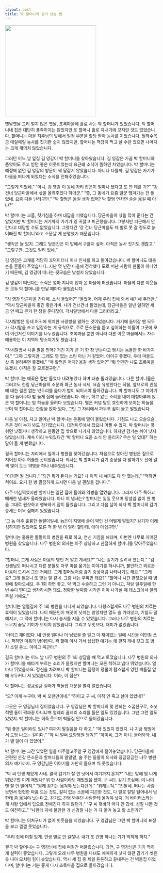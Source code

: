 ```yaml
---
layout: post
title: 박 할머니의 감기 낫는 법
---
```


<img src="{{ site.baseurl }}/thumbnails/daangn.jpeg" width="300" />

옛날옛날 그리 멀지 않은 옛날, 초록마을에 홀로 사는 박 할머니가 있었습니다. 박 할머니네 집은 대단히 풍족하지는 않았지만 또 할머니 홀로 지내기에 모자란 것도 없었습니다. 할머니는 마을 지주님의 밭에서 일정 부분을 할당 받아 농사를 지었습니다. 월화수목금 매일매일 농사를 짓기란 쉽지 않았지만, 할머니는 적당히 먹고 살 수만 있으면 나머지는 크게 개의치 않았습니다.

그러던 어느 날 옆집 김 영감이 박 할머니를 찾아왔습니다. 김 영감은 가끔 박 할머니와 품앗이도 주고 받던 좋은 이웃이었는데 요근래 소식이 뜸하던 차였습니다. 박 할머니는 예정에 없던 김 영감의 방문이 썩 달갑지 않았습니다. 아니나 다를까, 김 영감은 자기가 마을을 떠나게 되었다는 소식을 전해주었습니다.

“그렇게 되었네.”
“아니, 김 영감 이 동네 자리 잡은지 얼마나 됐다고 또 딴 데를 가?”
“강 건너 당근마을에서 삯을 올려주겠다 하더군.”
“쯧, 그 동네가 요즘 일꾼 땡겨가는 건 들었네. 요즘 다들 난리구만.”
“박 할멈은 옮길 생각 없어? 박 할멈 연차면 슬슬 옮길 때 아냐?”

박 할머니는 크흠, 헛기침을 하며 대답을 피했습니다. 당근마을이 삯을 많이 준다는 건 알았지만 박 할머니는 거기까지 가기가 영 귀찮고 피곤했습니다. 그렇지만 피곤해서 안 간다고 대답할 수도 없었습니다. 그랬다간 ‘강 건너 당근마을도 제 발로 못 갈 정도로 늙어빠진 박 할머니’라고 소문날 게 분명했기 때문입니다.

“생각은 늘 있지. 그래도 당분간은 이 밭에서 구를까 싶어. 아직은 농사 짓기도 괜찮고.”
“그렇구만. 그것도 일리 있네.”

김 영감은 고개를 적당히 끄덕이더니 이내 인사를 하고 돌아갔습니다. 박 할머니도 대충 손을 흔들어 주었습니다. 지난 몇 년간 마을에 정착했다 도로 떠난 사람이 한둘이 아니었기 때문에, 김 영감이 떠나는 뒷모습은 낯설지 않았습니다.

김 영감이 떠난다는 소식은 얼마 지나지 않아 온 마을에 퍼졌습니다. 마을의 다른 이웃들은 모두 박 할머니를 만날 때마다 물었습니다.

“김 영감 당근마을 간다매. 소식 들었어?”
“들었어. 어제 우리 집에 와서 얘기해 주더만.”
“역시 당근마을이 좋긴 좋은가벼. 내가 건너건너 들었는데, 당근마을은 일년 일하면 세금 안 떼고 큰거 한 장을 준다잖아. 각시탈방에서 다들 그러더라고.”

각시탈방은 동네 어귀에 위치한 사랑방을 말하는 것이었습니다. 거기에 들어갈 땐 모두가 각시탈을 쓰고 입장하는 게 규칙으로, 주로 뜬소문을 듣고 싶어하는 이들이 그곳에 모여 이런저런 이야기를 나누었습니다. 초록마을 뿐만 아니라 다른 이웃 마을에서도 자주 애용하는 이 지역의 명소이기도 했습니다.

“각시탈방서 나온 말을 믿어? 거긴 지가 큰 거 한 장 받는다고 뻥치는 놈들만 한 바가지여.”
“그야 그렇지만, 그래도 영 없는 소린 아닌 거 같았어. 아이구 좋겠다. 우리 마을도 삯 좀 올려주면 좋겠네.”
“박 할멈은 어때? 옮길 생각 없어?”
“뭐 언젠간 나도 초록마을 뜨겠지. 아직은 잘 모르겠구먼.”

박 할머니는 애꿎은 컵만 들었다 내려놓았다 하며 대충 둘러댔습니다. 다른 할머니들은 그러고도 한참 당근마을의 소문과 최근 농사 시세, 요즘 유행한다는 작물, 앞으로의 인생에 대한 결론 없는 넋두리를 읊다가 밤이 되어서야 돌아갔습니다. 박 할머니도 그 이야기를 다 들어주다 밤 늦게 집에 돌아왔습니다. 에구, 하고 앓는 소리를 내며 대청마루에 앉은 박 할머니는 밤 하늘을 올려다 보았습니다. 별은 커녕 달도 흐릿하게 보이는 하늘을 보며 박 할머니는 한참을 앉아 있다, 그만 그 자리에서 까무룩 잠이 들고 말았습니다.

다음 날 아침, 자고 일어난 박 할머니는 온몸에 열이 올랐습니다. 기침도 나고 으슬으슬 추운 것이 누가 봐도 감기였습니다. 대청마루에서 잤으니 어쩔 수 없지. 박 할머니는 푹 쉬면 낫겠거니 생각하고 한동안 집 밖으로 나가지 않았습니다. 하지만 감기는 쉬이 낫지 않았습니다. 계속 이리 누워있다간 ‘박 할머니 요즘 소식 안 들리지? 무슨 일 있대?’ 하는 말이 돌 게 뻔했습니다.

결국 할머니는 자리에서 일어나 병원을 찾아갔습니다. 처음으로 찾아간 병원은 짚으로 지어진 아주 허술한 곳이었습니다. 의사는 박 할머니가 감기 증상을 다 말하기도 전에 갈색 빛이 도는 약병을 하나 내주었습니다.

“이거면 될 겁니다.”
“되긴 뭐가 된다는 거요? 나 아직 내 얘기도 다 안 했는데.”
“척하면 척이죠. 요거 한 병 깔끔하게 드시면 다음 날 괜찮을 겁니다.”

아주 미심쩍었지만 할머니는 일단 집에 돌아와 약병을 열었습니다. 그러자 아주 독하고 매캐한 냄새가 올라왔습니다. 아니 이 냄새는? 할머니는 낄낄 웃으며 망설임 없이 한 병을 그대로 원샷하고 행복하게 잠이 들었습니다. 그리고 다음 날이 되자 박 할머니의 감기 증세는 더욱 심해져 있었습니다.

‘그 놈 아주 훌륭한 돌팔이일세. 늙은이 지병에 술이 약인 건 어떻게 알았지? 감기가 이래 심하지만 않았어도 모른 척 한 병 더 달라 할틴데. 에이 아쉽구먼.’

할머니는 훌륭한 돌팔이의 병원을 뒤로 하고, 연신 기침을 해대며, 이번엔 나무로 지어진 병원을 찾았습니다. 나무 병원의 의사는 아주 상냥하고 친절하게 할머니를 맞아주었습니다.

“할머니, 그게 사실은 마음의 병인 거 알고 계세요?”
“나는 감기가 걸려서 왔는디.”
“김 선생님도 떠나시고 다른 분들도 자꾸 마을 옮기는 이야기를 하시니까, 불안하고 외로운 마음이 드셔서 그런 거에요. 그게 할머님처럼 감기 증상처럼 나타나기도 해요.”
“그래요? 그래 들으니 또 맞는 말 같네. 그럼 내는 우짜면 돼요?”
“할머니 시간 괜찮으실 때 병원에 찾아오세요. 주 1회 하면 좋고. 약 먹고 수술하고 그런 거 아니고, 저랑 일주일에 한 번 수다 떤다고 생각하시면 돼요. 정확한 날짜랑 시각은 이따 나가실 때 데스크에서 알려주실 거에요.”

할머니는 얼떨결에 주 1회 병원을 다니게 되었습니다. 다행스럽게도 나무 병원의 치료는 효력이 있었습니다. 나이 때문인지 깨끗이 낫지는 않았지만 열도 슬 가라앉고, 기침도 덜해지고, 그 덕에 할머니는 다시 농사를 지을 수 있었습니다. 그러나 나무 병원의 치료는 도무지 끝날 기미가 보이지 않았습니다. 그리고 무엇보다, 재미가 없었습니다.

‘아이고 재미없다. 내 인생 얼마나 더 남았을 줄 알고 이 재미없는 일에 시간을 이만침 쓰나. 퍽하면 마음의 병이란다. 곽 할매 이사 가서 섭섭한 얘기는 왜 괜히 꺼내 갖고 또 병자 소릴 듣노. 아이고 피곤타.”

결국 할머니는 어느 날 나무 병원의 주 1회 상담을 빼 먹고 토꼈습니다. 나무 병원의 의사가 할머니를 애타게 부르는 소리가 들렸지만 할머니는 모른 척하고 냅다 뛰었습니다. 얼마나 뛰었을까요. 정신을 차려보니 박 할머니는 담쟁이 덩쿨이 탐스럽게 엉킨 벽돌집 앞에 우두커니 서 있었습니다. 어라, 이 집은?

박 할머니는 성큼성큼 걸어가 벽돌집 대문을 벌컥 열었습니다.

“오? 이게 누구야. 박 씨 오랜만이네.”
“하이고 구 씨, 아직 안 죽고 살아 있었네?”

그곳은 구 영감님네 집이었습니다. 구 영감님은 박 할머니의 몇 안되는 소꿉친구로, 소싯적엔 둘이 짝짜꿍 아니냐며 얼레리 꼴레리 소리를 들은 일도 있었습니다. 그땐 그런 일도 있었지. 박 할머니는 히죽 웃으며 벽돌집 안으로 들어갔습니다.

“뭐 좋은 일이라도 있나? 여까지 발걸음을 다 하고.”
“아 있었지 있었지. 나 지금 병원에서 도망 나오는 길이다.”
“박 씨 벌써 요양병원 댕겨?”
“아이씨, 그거 아녀. 들어봐봐. 내가 별 일이 다 있었어.”

박 할머니는 그간 있었던 일을 미주알고주알 구 영감에게 털어놓았습니다. 당근마을에 관련된 온갖 뜬소문과 할머니들의 말말말, 술 주는 돌팔이 의사와 징글징글한 나무 병원 의사 얘기까지. 구 영감님은 이야기를 가만히 들으며 씩 웃었습니다.

“박 씨 인생 재밌게 사네. 결국 감기가 잘 안 낫어서 여기까지 온겨?”
“내는 발에 땀 나게 뛰었구만 이게 재밌나? 뭐 한 사람이라도 재밌었음 됐지. 구 씨도 감기 조심해. 이 나이엔 잘 안 떨어져.”
“원래 감기는 옮겨야 낫는다던데.”
“뭐래는겨.”
“진짤세. 떠나는 사람 보면서 헛헛한 마음 드는 것도, 갈피 없는 소문에 피곤한 것도, 다 말로 탈탈 털어내서 남한테 좀 옮겨야 낫는다고. 감기도 간병 봐주던 사람한테 옮겨야 낫지. 거 바이러스라는 게 사람 입에서 입으로 전해진다 하지 않던가.”
“구 씨 혓바닥 어디 안 갔네. 성질 나쁜 것도 여전하고.”
“나한테 자네 불안한 거 신경질 나는 거 다 옮겨 놓고 할 소린가?”

박 할머니는 어처구니가 없어 헛웃음을 지었습니다. 구 영감님은 그런 박 할머니의 표정을 보고 껄껄 웃었습니다.

“우리 집에 며칠 있게. 인생 별로 안 길잖나. 내가 또 간병 하나는 기가 막히게 하지.”

결국 박 할머니는 구 영감님네 집에 며칠간 머물렀습니다. 과연, 구 영감님은 기가 막히게 실력이 좋았습니다. 그렇게 오래 나무 병원을 다녀도 애매하게 낫지 않던 감기가 씻은 듯 나아 모처럼 힘이 솟았습니다. 역시 세 집 중 제일 튼튼하고 끝내주는 건 벽돌집 이었다며, 할머니는 기분 좋게 다시 초록마을 집으로 돌아갔습니다.

